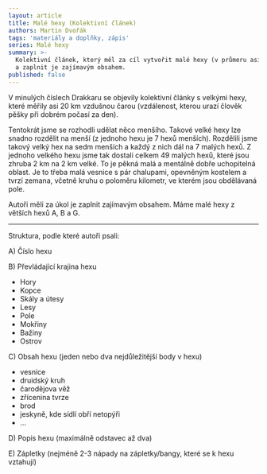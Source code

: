 ```yaml
---
layout: article
title: Malé hexy (Kolektivní článek)
authors: Martin Dvořák
tags: 'materiály a doplňky, zápis'
series: Malé hexy
summary: >-
  Kolektivní článek, který měl za cíl vytvořit malé hexy (v průmeru asi 2x2 km)
  a zaplnit je zajímavým obsahem.
published: false
---
```

V minulých číslech Drakkaru se objevily kolektivní články s velkými hexy, které měřily asi 20 km vzdušnou čarou (vzdálenost, kterou urazí člověk pěšky při dobrém počasí za den). 

Tentokrát jsme se rozhodli udělat něco menšího. Takové velké hexy lze snadno rozdělit na menší (z jednoho hexu je 7 hexů menších). Rozdělili jsme takový velký hex na sedm menších a každý z nich dál na 7 malých hexů. Z jednoho velkého hexu jsme tak dostali celkem 49 malých hexů, které jsou zhruba 2 km na 2 km velké. To je pěkná malá a mentálně dobře uchopitelná oblast. Je to třeba malá vesnice s pár chalupami, opevněným kostelem a tvrzí zemana, včetně kruhu o poloměru kilometr, ve kterém jsou obdělávaná pole. 

Autoři měli za úkol je zaplnit zajímavým obsahem. Máme malé hexy z větších hexů A, B a G. 

------------

Struktura, podle které autoři psali:

A) Číslo hexu

B) Převládající krajina hexu
- Hory
- Kopce
- Skály a útesy
- Lesy
- Pole
- Mokřiny
- Bažiny
- Ostrov

C) Obsah hexu (jeden nebo dva nejdůležitější body v hexu)
- vesnice
- druidský kruh
- čarodějova věž
- zřícenina tvrze
- brod
- jeskyně, kde sídlí obří netopýři
- …

D) Popis hexu (maximálně odstavec až dva)

E) Zápletky (nejméně 2-3 nápady na zápletky/bangy, které se k hexu vztahují)
